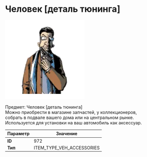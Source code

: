 # Человек [деталь тюнинга]

![Item Image](../img/972.webp?raw=true)

Предмет: Человек [деталь тюнинга]<br>Можно приобрести в магазине запчастей, у коллекционеров,<br>собрать в подвале вашего дома или на центральном рынке.<br>Используется для установки на ваш автомобиль как аксессуар.


| Параметр | Значение |
|----------|----------|
| **ID** | 972 |
| **Тип** | ITEM_TYPE_VEH_ACCESSORIES |

